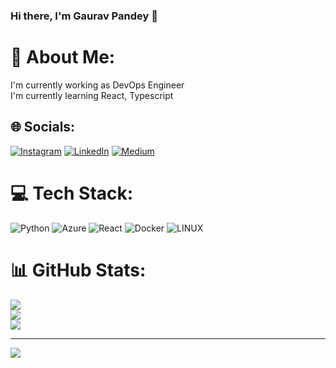 ### Hi there, I'm Gaurav Pandey 👋

# 💫 About Me:
I'm currently working as DevOps Engineer<br>I'm currently learning React, Typescript


## 🌐 Socials:
[![Instagram](https://img.shields.io/badge/Instagram-%23E4405F.svg?logo=Instagram&logoColor=white)](https://instagram.com/grvpandey11) [![LinkedIn](https://img.shields.io/badge/LinkedIn-%230077B5.svg?logo=linkedin&logoColor=white)](https://linkedin.com/in/grvpandey11) [![Medium](https://img.shields.io/badge/Medium-12100E?logo=medium&logoColor=white)](https://medium.com/@@gaurav-pandey) 

# 💻 Tech Stack:
![Python](https://img.shields.io/badge/python-3670A0?style=for-the-badge&logo=python&logoColor=ffdd54) ![Azure](https://img.shields.io/badge/azure-%230072C6.svg?style=for-the-badge&logo=azure-devops&logoColor=white) ![React](https://img.shields.io/badge/react-%2320232a.svg?style=for-the-badge&logo=react&logoColor=%2361DAFB) ![Docker](https://img.shields.io/badge/docker-%230db7ed.svg?style=for-the-badge&logo=docker&logoColor=white) ![LINUX](https://img.shields.io/badge/Linux-FCC624?style=for-the-badge&logo=linux&logoColor=black)
# 📊 GitHub Stats:
![](https://github-readme-stats.vercel.app/api?username=grvpandey11&theme=radical&hide_border=false&include_all_commits=true&count_private=true)<br/>
![](https://github-readme-streak-stats.herokuapp.com/?user=grvpandey11&theme=radical&hide_border=false)<br/>
![](https://github-readme-stats.vercel.app/api/top-langs/?username=grvpandey11&theme=radical&hide_border=false&include_all_commits=true&count_private=true&layout=compact)

---
[![](https://visitcount.itsvg.in/api?id=grvpandey11&icon=0&color=0)](https://visitcount.itsvg.in)

<!-- Proudly created with GPRM ( https://gprm.itsvg.in ) -->

